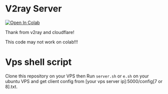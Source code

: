 # V2ray Server 
[![Open In Colab](https://colab.research.google.com/assets/colab-badge.svg)](https://colab.research.google.com/github/epg900/v2ray/blob/main/v2ray.ipynb)

Thank from v2ray and cloudflare!

This code may not work on colab!!!

Vps shell script
================
Clone this repository on your VPS then
Run `server.sh` or `e.sh` on your ubuntu VPS and get client config from [your vps server ip]:5000/config[7 or 8].txt.
